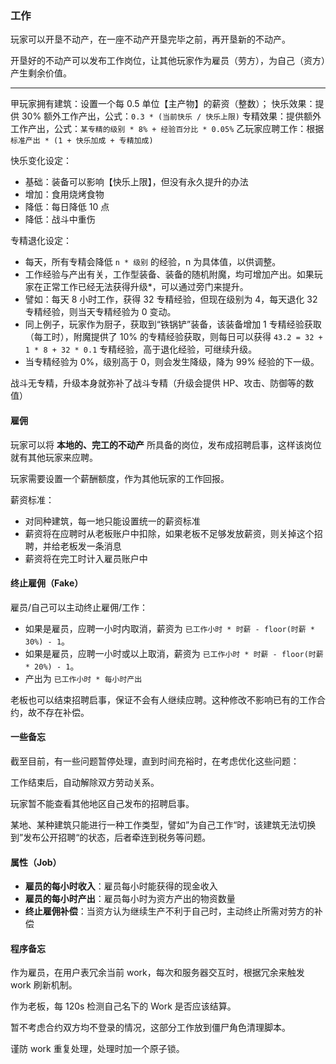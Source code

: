 ### 工作

玩家可以开垦不动产，在一座不动产开垦完毕之前，再开垦新的不动产。

开垦好的不动产可以发布工作岗位，让其他玩家作为雇员（劳方），为自己（资方）产生剩余价值。

---

甲玩家拥有建筑：设置一个每 0.5 单位【主产物】的薪资（整数）；
快乐效果：提供 30% 额外工作产出，公式：`0.3 * (当前快乐 / 快乐上限)`
专精效果：提供额外工作产出，公式：`某专精的级别 * 8% + 经验百分比 * 0.05%`
乙玩家应聘工作：根据 `标准产出 * (1 + 快乐加成 + 专精加成)`

快乐变化设定：

- 基础：装备可以影响【快乐上限】，但没有永久提升的办法
- 增加：食用烧烤食物
- 降低：每日降低 10 点
- 降低：战斗中重伤

专精退化设定：

- 每天，所有专精会降低 `n * 级别` 的经验，n 为具体值，以供调整。
- 工作经验与产出有关，工作型装备、装备的随机附魔，均可增加产出。如果玩家在正常工作已经无法获得升级*，可以通过旁门来提升。
- 譬如：每天 8 小时工作，获得 32 专精经验，但现在级别为 4，每天退化 32 专精经验，则当天专精经验为 0 变动。
- 同上例子，玩家作为厨子，获取到“铁锅铲”装备，该装备增加 1 专精经验获取（每工时），附魔提供了 10% 的专精经验获取，则每日可以获得 `43.2 = 32 + 1 * 8 + 32 * 0.1` 专精经验，高于退化经验，可继续升级。
- 当专精经验为 0%，级别高于 0，则会发生降级，降为 99% 经验的下一级。

战斗无专精，升级本身就弥补了战斗专精（升级会提供 HP、攻击、防御等的数值）

#### 雇佣

玩家可以将 **本地的、完工的不动产** 所具备的岗位，发布成招聘启事，这样该岗位就有其他玩家来应聘。

玩家需要设置一个薪酬额度，作为其他玩家的工作回报。

薪资标准：

- 对同种建筑，每一地只能设置统一的薪资标准
- 薪资将在应聘时从老板账户中扣除，如果老板不足够发放薪资，则关掉这个招聘，并给老板发一条消息
- 薪资将在完工时计入雇员账户中

#### 终止雇佣（Fake）

雇员/自己可以主动终止雇佣/工作：

- 如果是雇员，应聘一小时内取消，薪资为 `已工作小时 * 时薪 - floor(时薪 * 30%) - 1`。
- 如果是雇员，应聘一小时或以上取消，薪资为 `已工作小时 * 时薪 - floor(时薪 * 20%) - 1`。
- 产出为 `已工作小时 * 每小时产出`

老板也可以结束招聘启事，保证不会有人继续应聘。这种修改不影响已有的工作合约，故不存在补偿。

#### 一些备忘

截至目前，有一些问题暂停处理，直到时间充裕时，在考虑优化这些问题：

工作结束后，自动解除双方劳动关系。

玩家暂不能查看其他地区自己发布的招聘启事。

某地、某种建筑只能进行一种工作类型，譬如”为自己工作“时，该建筑无法切换到”发布公开招聘“的状态，后者牵连到税务等问题。

#### 属性（Job）
  
- **雇员的每小时收入**：雇员每小时能获得的现金收入
- **雇员的每小时产出**：雇员每小时为资方产出的物资数量
- **终止雇佣补偿**：当资方认为继续生产不利于自己时，主动终止所需对劳方的补偿

#### 程序备忘

作为雇员，在用户表冗余当前 work，每次和服务器交互时，根据冗余来触发 work 刷新机制。

作为老板，每 120s 检测自己名下的 Work 是否应该结算。

暂不考虑合约双方均不登录的情况，这部分工作放到僵尸角色清理脚本。

谨防 work 重复处理，处理时加一个原子锁。

